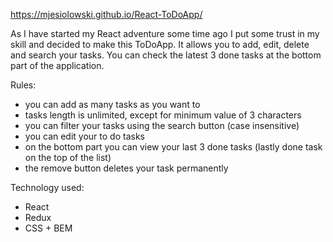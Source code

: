 https://mjesiolowski.github.io/React-ToDoApp/

As I have started my React adventure some time ago I put some trust in my skill and decided to make this ToDoApp.
It allows you to add, edit, delete and search your tasks. You can check the latest 3 done tasks at the bottom part of the application.

Rules:
- you can add as many tasks as you want to
- tasks length is unlimited, except for minimum value of 3 characters
- you can filter your tasks using the search button (case insensitive)
- you can edit your to do tasks
- on the bottom part you can view your last 3 done tasks (lastly done task on the top of the list)
- the remove button deletes your task permanently

Technology used:
- React
- Redux
- CSS + BEM
